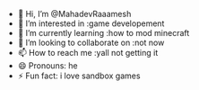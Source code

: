 - 👋 Hi, I’m @MahadevRaaamesh
- 👀 I’m interested in :game developement
- 🌱 I’m currently learning :how to mod minecraft
- 💞️ I’m looking to collaborate on :not now
- 📫 How to reach me :yall not getting it
- 😄 Pronouns: he
- ⚡ Fun fact: i love sandbox games 

<!---
MahadevRaaamesh/MahadevRaaamesh is a ✨ special ✨ repository because its `README.md` (this file) appears on your GitHub profile.
You can click the Preview link to take a look at your changes.
--->
